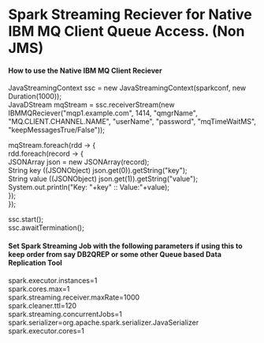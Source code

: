 # Spark Streaming Reciever for Native IBM MQ Client Queue Access. (Non JMS)  
#### How to use the Native IBM MQ Client Reciever  
  
JavaStreamingContext ssc = new JavaStreamingContext(sparkconf, new Duration(1000));  
JavaDStream<String> mqStream = ssc.receiverStream(new IBMMQReciever("mqp1.example.com", 1414, "qmgrName", "MQ.CLIENT.CHANNEL.NAME", "userName", "password", "mqTimeWaitMS", "keepMessagesTrue/False"));  
  
mqStream.foreach(rdd -> {  
    rdd.foreach(record -> {  
        JSONArray json = new JSONArray(record);  
        String key ((JSONObject) json.get(0)).getString("key");  
        String value ((JSONObject) json.get(1)).getString("value");  
        System.out.println("Key: "+key" :: Value:"+value);  
    });  
});  
  
ssc.start();  
ssc.awaitTermination();  
 

#### Set Spark Streaming Job with the following parameters if using this to keep order from say DB2QREP or some other Queue based Data Replication Tool  
spark.executor.instances=1  
spark.cores.max=1  
spark.streaming.receiver.maxRate=1000  
spark.cleaner.ttl=120  
spark.streaming.concurrentJobs=1  
spark.serializer=org.apache.spark.serializer.JavaSerializer  
spark.executor.cores=1  
